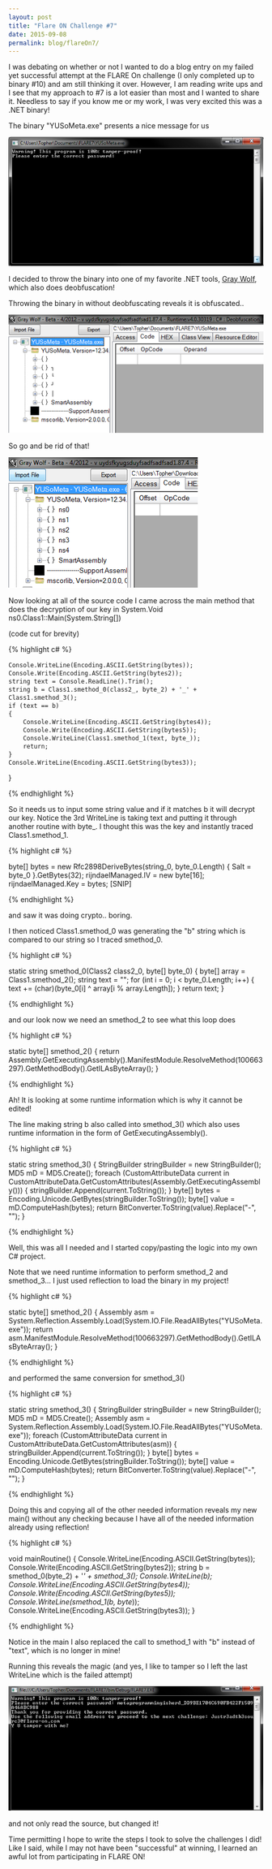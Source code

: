 ```yaml
---
layout: post
title: "Flare ON Challenge #7"
date: 2015-09-08
permalink: blog/flareOn7/
---
```


I was debating on whether or not I wanted to do a blog entry on my failed yet successful attempt at the FLARE On challenge (I only completed up to binary #10) and am still thinking it over. However, I am reading write ups and I see that my approach to #7 is a lot easier than most and I wanted to share it. Needless to say if you know me or my work, I was very excited this was a .NET binary! 

The binary "YUSoMeta.exe" presents a nice message for us 

![](/resources/posts/flare7/ysometa.png)

I decided to throw the binary into one of my favorite .NET tools, [Gray Wolf](http://www.digitalbodyguard.com/graywolf.html), which also does deobfuscation! 

Throwing the binary in without deobfuscating reveals it is obfuscated.. 

![](/resources/posts/flare7/obfuscate.png)

So go and be rid of that!

![](/resources/posts/flare7/nomore.png)

Now looking at all of the source code I came across the main method that does the decryption of our key in System.Void ns0.Class1::Main(System.String[])

(code cut for brevity) 

{% highlight c# %}

	Console.WriteLine(Encoding.ASCII.GetString(bytes));
	Console.Write(Encoding.ASCII.GetString(bytes2));
	string text = Console.ReadLine().Trim();
	string b = Class1.smethod_0(class2_, byte_2) + '_' + Class1.smethod_3();
	if (text == b)
	{
		Console.WriteLine(Encoding.ASCII.GetString(bytes4));
		Console.Write(Encoding.ASCII.GetString(bytes5));
		Console.WriteLine(Class1.smethod_1(text, byte_));
		return;
	}
	Console.WriteLine(Encoding.ASCII.GetString(bytes3));
}

{% endhighlight %}

So it needs us to input some string value and if it matches b it will decrypt our key. Notice the 3rd WriteLine is taking text and putting it through another routine with byte_. I thought this was the key and instantly traced Class1.smethod_1. 

{% highlight c# %}

byte[] bytes = new Rfc2898DeriveBytes(string_0, byte_0.Length)
{
	Salt = byte_0
}.GetBytes(32);
rijndaelManaged.IV = new byte[16];
rijndaelManaged.Key = bytes;
[SNIP]

{% endhighlight %}

and saw it was doing crypto.. boring. 

I then noticed Class1.smethod_0 was generating the "b" string which is compared to our string so I traced smethod_0. 

{% highlight c# %}

static string smethod_0(Class2 class2_0, byte[] byte_0)
{
	byte[] array = Class1.smethod_2();
	string text = "";
	for (int i = 0; i < byte_0.Length; i++)
	{
		text += (char)(byte_0[i] ^ array[i % array.Length]);
	}
	return text;
}

{% endhighlight %}

and our look now we need an smethod_2 to see what this loop does

{% highlight c# %}

static byte[] smethod_2()
{
	return Assembly.GetExecutingAssembly().ManifestModule.ResolveMethod(100663297).GetMethodBody().GetILAsByteArray();
}

{% endhighlight %}

Ah! It is looking at some runtime information which is why it cannot be edited! 

The line making string b also called into smethod_3() which also uses runtime information in the form of GetExecutingAssembly(). 

{% highlight c# %}

static string smethod_3()
{
	StringBuilder stringBuilder = new StringBuilder();
	MD5 mD = MD5.Create();
	foreach (CustomAttributeData current in CustomAttributeData.GetCustomAttributes(Assembly.GetExecutingAssembly()))
	{
		stringBuilder.Append(current.ToString());
	}
	byte[] bytes = Encoding.Unicode.GetBytes(stringBuilder.ToString());
	byte[] value = mD.ComputeHash(bytes);
	return BitConverter.ToString(value).Replace("-", "");
}

{% endhighlight %}

Well, this was all I needed and I started copy/pasting the logic into my own C# project.

Note that we need runtime information to perform smethod_2 and smethod_3... I just used reflection to load the binary in my project!

{% highlight c# %}

static byte[] smethod_2()
    {
        Assembly asm = System.Reflection.Assembly.Load(System.IO.File.ReadAllBytes("YUSoMeta.exe"));
        return asm.ManifestModule.ResolveMethod(100663297).GetMethodBody().GetILAsByteArray();
    }

{% endhighlight %}

and performed the same conversion for smethod_3()

{% highlight c# %}

static string smethod_3()
{
    StringBuilder stringBuilder = new StringBuilder();
    MD5 mD = MD5.Create();
    Assembly asm = System.Reflection.Assembly.Load(System.IO.File.ReadAllBytes("YUSoMeta.exe"));
    foreach (CustomAttributeData current in CustomAttributeData.GetCustomAttributes(asm))
    {
        stringBuilder.Append(current.ToString());
    }
    byte[] bytes = Encoding.Unicode.GetBytes(stringBuilder.ToString());
    byte[] value = mD.ComputeHash(bytes);
    return BitConverter.ToString(value).Replace("-", "");
}

{% endhighlight %}

Doing this and copying all of the other needed information reveals my new main() without any checking because I have all of the needed information already using reflection!

{% highlight c# %}

void mainRoutine()
{
    Console.WriteLine(Encoding.ASCII.GetString(bytes));
    Console.Write(Encoding.ASCII.GetString(bytes2));
    string b = smethod_0(byte_2) + '_' + smethod_3();
    Console.WriteLine(b);
    Console.WriteLine(Encoding.ASCII.GetString(bytes4));
    Console.Write(Encoding.ASCII.GetString(bytes5));
    Console.WriteLine(smethod_1(b, byte_));
    Console.WriteLine(Encoding.ASCII.GetString(bytes3));
}

{% endhighlight %}

Notice in the main I also replaced the call to smethod_1 with "b" instead of "text", which is no longer in mine! 

Running this reveals the magic (and yes, I like to tamper so I left the last WriteLine which is the failed attempt)


![](/resources/posts/flare7/win.png)

and not only read the source, but changed it! 

Time permitting I hope to write the steps I took to solve the challenges I did! Like I said, while I may not have been "successful" at winning, I learned an awful lot from participating in FLARE ON!